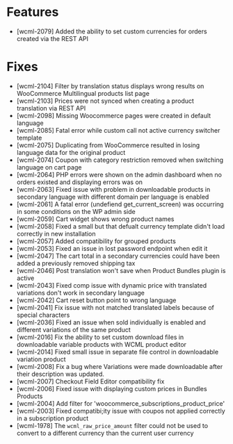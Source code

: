 # Features
* [wcml-2079] Added the ability to set custom currencies for orders created via the REST API

# Fixes
* [wcml-2104] Filter by translation status displays wrong results on WooCommerce Multilingual products list page
* [wcml-2103] Prices were not synced when creating a product translation via REST API
* [wcml-2098] Missing Woocommerce pages were created in default language
* [wcml-2085] Fatal error while custom call not active currency switcher template
* [wcml-2075] Duplicating from WooCommerce resulted in losing language data for the original product
* [wcml-2074] Coupon with category restriction removed when switching language on cart page
* [wcml-2064] PHP errors were shown on the admin dashboard when no orders existed and displaying errors was on
* [wcml-2063] Fixed issue with problem in downloadable products in secondary language with different domain per language is enabled
* [wcml-2061] A fatal error (undefiend get_current_screen) was occurring in some conditions on the WP admin side
* [wcml-2059] Cart widget shows wrong product names
* [wcml-2058] Fixed a small but that defualt currency template didn't load correctly in new installation
* [wcml-2057] Added compatibility for grouped products
* [wcml-2053] Fixed an issue in lost password endpoint when edit it
* [wcml-2047] The cart total in a secondary currencies could have been added a previously removed shipping tax
* [wcml-2046] Post translation won't save when Product Bundles plugin is active
* [wcml-2043] Fixed comp issue with dynamic price with translated variations don't work in secondary language
* [wcml-2042] Cart reset button point to wrong language
* [wcml-2041] Fix issue with not matched translated labels because of special characters
* [wcml-2036] Fixed an issue when sold individually is enabled and different variations of the same product
* [wcml-2016] Fix the ability to set custom download files in downloadable variable products with WCML product editor
* [wcml-2014] Fixed small issue in separate file control in downloadable variation product
* [wcml-2008] Fix a bug where Variations were made downloadable after their description was updated.
* [wcml-2007] Checkout Field Editor compatibility fix
* [wcml-2006] Fixed issue with displaying custom prices in Bundles Products
* [wcml-2004] Add filter for 'woocommerce_subscriptions_product_price'
* [wcml-2003] Fixed compatibi;ity issue with coupos not applied correctly in a subscription product
* [wcml-1978] The `wcml_raw_price_amount` filter could not be used to convert to a different currency than the current user currency